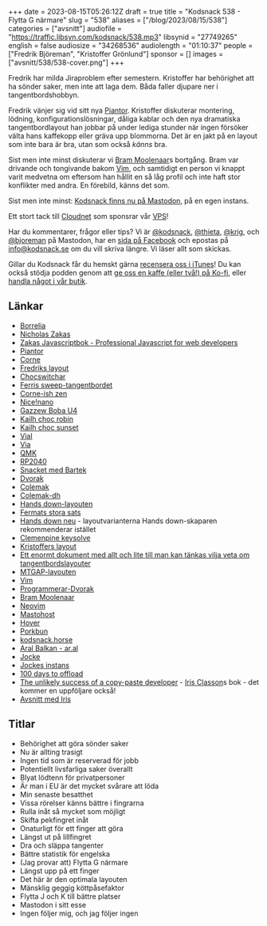 +++
date = 2023-08-15T05:26:12Z
draft = true
title = "Kodsnack 538 - Flytta G närmare"
slug = "538"
aliases = ["/blog/2023/08/15/538"]
categories = ["avsnitt"]
audiofile = "https://traffic.libsyn.com/kodsnack/538.mp3"
libsynid = "27749265"
english = false
audiosize = "34268536"
audiolength = "01:10:37"
people = ["Fredrik Björeman", "Kristoffer Grönlund"]
sponsor = []
images = ["avsnitt/538/538-cover.png"]
+++

Fredrik har milda Jiraproblem efter semestern. Kristoffer har behörighet att ha sönder saker, men inte att laga dem. Båda faller djupare ner i tangentbordshobbyn.

Fredrik vänjer sig vid sitt nya [Piantor](https://github.com/beekeeb/piantor). Kristoffer diskuterar montering, lödning, konfigurationslösningar, dåliga kablar och den nya dramatiska tangentbordlayout han jobbar på under lediga stunder när ingen försöker välta hans kaffekopp eller gräva upp blommorna. Det är en jakt på en layout som inte bara är bra, utan som också *känns* bra.

Sist men inte minst diskuterar vi [Bram Moolenaar](https://en.wikipedia.org/wiki/Bram_Moolenaar)s bortgång. Bram var drivande och tongivande bakom [Vim](https://en.wikipedia.org/wiki/Vim_%28text_editor%29), och samtidigt en person vi knappt varit medvetna om eftersom han hållit en så låg profil och inte haft stor konflikter med andra. En förebild, känns det som.

Sist men inte minst: [Kodsnack finns nu på Mastodon](https://social.podsnack.se/@kodsnack), på en egen instans.

Ett stort tack till [Cloudnet](https://www.cloudnet.se) som sponsrar vår [VPS](https://en.wikipedia.org/wiki/Virtual_private_server)!

Har du kommentarer, frågor eller tips? Vi är [@kodsnack](https://social.podsnack.se/@kodsnack), [@thieta](https://6510.nu/@thieta), [@krig](https://6510.nu/@krig), och [@bjoreman](https://toot.cafe/@bjoreman) på Mastodon, har en [sida på Facebook](https://www.facebook.com/kodsnack) och epostas på [info@kodsnack.se](mailto:info@kodsnack.se) om du vill skriva längre. Vi läser allt som skickas.

Gillar du Kodsnack får du hemskt gärna [recensera oss i iTunes](https://itunes.apple.com/se/podcast/kodsnack/id561631498?l=en)! Du kan också stödja podden genom att <a href="https://ko-fi.com/kodsnack" rel="payment">ge oss en kaffe (eller två!) på Ko-fi</a>, eller [handla något i vår butik](https://shop.spreadshirt.se/kodsnack/).

## Länkar ##
* [Borrelia](https://sv.wikipedia.org/wiki/Borrelia)
* [Nicholas Zakas](https://humanwhocodes.com/blog/)
* [Zakas Javascriptbok - Professional Javascript for web developers](https://www.wiley.com/en-ae/Professional+JavaScript+for+Web+Developers%2C+3rd+Edition-p-9781118026694)
* [Piantor](https://github.com/beekeeb/piantor)
* [Corne](https://github.com/foostan/crkbd)
* [Fredriks layout](https://github.com/bjoreman/qmk_firmware/commit/e26d5c4c39e202e8ab6dc8323fd3d8453a8d42cb#diff-4caa76ae7178337724f345ed9ec4192348f1d4c2918de84531f189d2093f3fce)
* [Chocswitchar](http://www.kailh.com/en/Products/Ks/CS/)
* [Ferris sweep-tangentbordet](https://github.com/davidphilipbarr/Sweep)
* [Corne-ish zen](https://lowprokb.ca/products/corne-ish-zen)
* [Nice!nano](https://nicekeyboards.com/nice-nano/)
* [Gazzew Boba U4](https://splitkb.com/products/gazzew-boba-u4-silent-tactile-switch)
* [Kailh choc robin](https://www.maxgaming.se/sv/switchar/choc-low-profile-robin)
* [Kailh choc sunset](https://splitkb.com/products/sunset-kailh-low-profile-choc-switches)
* [Vial](https://get.vial.today/)
* [Via](https://www.caniusevia.com/)
* [QMK](https://docs.qmk.fm/#/)
* [RP2040](https://en.wikipedia.org/wiki/RP2040)
* [Snacket med Bartek](https://kodsnack.se/528/)
* [Dvorak](https://en.wikipedia.org/wiki/Dvorak_keyboard_layout)
* [Colemak](https://colemak.com/)
* [Colemak-dh](https://colemakmods.github.io/mod-dh/)
* [Hands down-layouten](https://sites.google.com/alanreiser.com/handsdown/home)
* [Fermats stora sats](https://en.wikipedia.org/wiki/Fermat%27s_Last_Theorem)
* [Hands down neu](https://sites.google.com/alanreiser.com/handsdown/home/hands-down-neu) - layoutvarianterna Hands down-skaparen rekommenderar istället
* [Clemenpine keysolve](https://clemenpine.github.io/keysolve-web/)
* [Kristoffers layout](https://github.com/krig/qmk_firmware/blob/krig/users/krig/layout/cmpneu.h)
* [Ett enormt dokument med allt och lite till man kan tänkas vilja veta om tangentbordslayouter](https://www.google.com/url?q=https://www.google.com/url?q%3Dhttps://bit.ly/keyboard-layouts-doc%26amp;sa%3DD%26amp;source%3Deditors%26amp;ust%3D1692039034607701%26amp;usg%3DAOvVaw2BaQzF0HVDn7sBBji6vKSh&sa=D&source=docs&ust=1692039036648583&usg=AOvVaw06z6466zfsuxItHfJRHo7o)
* [MTGAP-layouten](https://mathematicalmulticore.wordpress.com/category/keyboards/keyboarding-theory/)
* [Vim](https://en.wikipedia.org/wiki/Vim_%28text_editor%29)
* [Programmerar-Dvorak](http://www.kaufmann.no/roland/dvorak/)
* [Bram Moolenaar](https://en.wikipedia.org/wiki/Bram_Moolenaar)
* [Neovim](https://neovim.io/)
* [Mastohost](https://masto.host/)
* [Hover](https://www.hover.com/)
* [Porkbun](https://porkbun.com/)
* [kodsnack.horse](https://kodsnack.se/505/)
* [Aral Balkan - ar.al](https://ar.al/)
* [Jocke](https://www.melin.org/)
* [Jockes instans](https://mastodon.melin.org/about)
* [100 days to offload](https://100daystooffload.com/)
* [The unlikely success of a copy-paste developer](https://www.copypastedev.com/) - [Iris Classon](https://www.irisclasson.com/)s bok - det kommer en uppföljare också!
* [Avsnitt med Iris](https://kodsnack.se/people/iris-classon/)


## Titlar ##
* Behörighet att göra sönder saker
* Nu är allting trasigt
* Ingen tid som är reserverad för jobb
* Potentiellt livsfarliga saker överallt
* Blyat lödtenn för privatpersoner
* Är man i EU är det mycket svårare att löda
* Min senaste besatthet
* Vissa rörelser känns bättre i fingrarna
* Rulla inåt så mycket som möjligt
* Skifta pekfingret inåt
* Onaturligt för ett finger att göra
* Längst ut på lillfingret
* Dra och släppa tangenter
* Bättre statistik för engelska
* (Jag provar att) Flytta G närmare
* Längst upp på ett finger
* Det här är den optimala layouten
* Mänsklig geggig köttpåsefaktor
* Flytta J och K till bättre platser
* Mastodon i sitt esse
* Ingen följer mig, och jag följer ingen